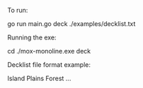 To run:

go run main.go deck ./examples/decklist.txt

Running the exe:

cd <location of exe>
./mox-monoline.exe deck <your decklist file location> 

Decklist file format example:

Island
Plains
Forest
...
